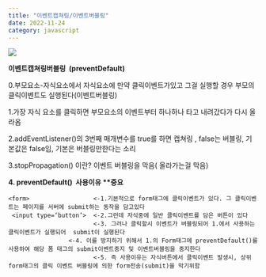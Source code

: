 ```yaml
---
title: "이벤트캡쳐링/이벤트버블링"
date: 2022-11-24
category: javascript
---
```


![](//storage/20221124015113752360.jpg)

**이벤트캡쳐링버블링  (preventDefault)**

0.부모요소-자식요소에서 자식요소에 만약 클릭이벤트가있고 그걸 실행할 경우 부모의 클릭이벤트도 실행된다(이벤트버블링)

1.가장 자식 요소를 클릭하면 부모요소의 이벤트부터 하나하나 타고 내려갔다가 다시 올라옴

2.addEventListener()의 3번째 매개변수를 true를 하면 캡쳐링 , false는 버블링, 기본값은 false임, 기본은 버블링만한다는 소리

3.stopPropagation() 이란? 이벤트 버블링을 막음( 올라가는걸 막음)

**4. preventDefault()  사용이유 \*\*중요**

```
<form>                  <-1.기본적으로 form태그에 클릭이벤트가 있다. 그 클릭이벤트는 페이지를 서버에 submit하는 동작을 담고있다
 <input type=‘button’>  <-2.그런데 자식중에 일반 클릭이벤트를 담은 버튼이 있다 
                        <-3. 그러나 클릭할시 이벤트가 버블링되어 1.에서 사용하는 클릭이벤트가 실행되어  submit이 실행된다
                 <-4. 이를 방지하기 위해서 1.의 Form태그에 preventDefault()를 사용하여 해당 폼 태그의 submit이벤트중지 및 이벤트버블링을 중지한다
                        <-5. 즉 사용이유는 자식버튼에서 클릭이벤트 발생시, 상위 form태그의 클릭 이벤트 버블링에 의한 form전송(submit)을 막기위함
```
